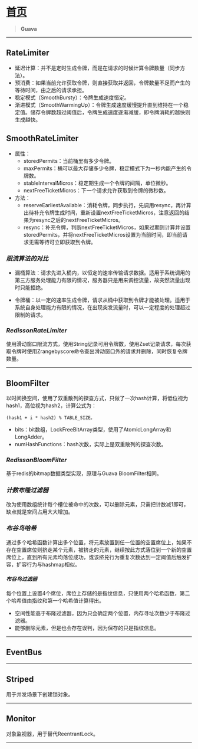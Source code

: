 # [首页](/blog/)

> **Guava**

***

## RateLimiter

- 延迟计算：并不是定时生成令牌，而是在请求的时候计算令牌数量（同步方法）。
- 预消费：如果当前允许获取令牌，则直接获取并返回，令牌数量不足而产生的等待时间，由之后的请求承担。
- 稳定模式（SmoothBursty）：令牌生成速度恒定。
- 渐进模式（SmoothWarmingUp）：令牌生成速度缓慢提升直到维持在一个稳定值。储存令牌数超过阈值后，令牌生成速度逐渐减缓，即令牌消耗的越快则生成越快。

## SmoothRateLimiter

- 属性：
    - storedPermits：当前桶里有多少令牌。
    - maxPermits：桶可以最大存储多少令牌，稳定模式下为一秒内能产生的令牌数。
    - stableIntervalMicros：稳定期生成一个令牌的间隔，单位微秒。
    - nextFreeTicketMicros：下一个请求允许获取到令牌的微秒数。
- 方法：
    - reserveEarliestAvailable：消耗令牌，同步执行，先调用resync，再计算出待补充令牌生成时间，重新设置nextFreeTicketMicros，注意返回的结果为resync之后的nextFreeTicketMicros。
    - resync：补充令牌，判断nextFreeTicketMicros，如果过期则计算并设置storedPermits，并将nextFreeTicketMicros设置为当前时间，即当前请求无需等待可立即获取到令牌。


### *限流算法的对比*

- 漏桶算法：请求先进入桶内，以恒定的速率传输请求数据。适用于系统调用的第三方服务处理能力有限的情况，服务器只是用来调控流量，故突然流量出现时只能拒绝。

- 令牌桶：以一定的速率生成令牌，请求从桶中获取到令牌才能被处理。适用于系统自身处理能力有限的情况，在出现突发流量时，可以一定程度的处理超过限制的请求。

### *RedissonRateLimiter*

使用滑动窗口限流方式，使用String记录可用令牌数，使用Zset记录请求，每次获取令牌时使用Zrangebyscore命令查出滑动窗口外的请求并删除，同时恢复令牌数量。

***

## BloomFilter

以时间换空间，使用了双重散列的探查方式，只做了一次hash计算，将低位视为hash1，高位视为hash2，计算公式为：

    (hash1 + i * hash2) % TABLE_SIZE。

- bits：bit数组，LockFreeBitArray类型，使用了AtomicLongArray和LongAdder。
- numHashFunctions：hash次数，实际上是双重散列的探查次数。

### *RedissonBloomFilter*

基于redis的bitmap数据类型实现，原理与Guava BloomFilter相同。

### *计数布隆过滤器*

改为使用数组统计每个槽位被命中的次数，可以删除元素，只需把计数减1即可，缺点就是空间占用大大增加。

### *布谷鸟哈希*

通过多个哈希函数计算出多个位置，将元素放置到任一位置的空置席位上，如果不存在空置席位则挤走某个元素，被挤走的元素，继续按此方式落位到一个新的空置席位上，直到所有元素均落位成功，或该挤兑行为重复次数达到一定阈值后触发扩容，扩容行为与hashmap相似。

#### *布谷鸟过滤器*

每个位置上设置4个席位，席位上存储的是指纹信息，只使用两个哈希函数，第二个哈希值由指纹和第一个哈希值计算得出。

- 空间性能高于布隆过滤器，因为只会确定两个位置，内存寻址次数少于布隆过滤器。
- 能够删除元素，但是也会存在误判，因为保存的只是指纹信息。

***

## EventBus

***

## Striped

用于并发场景下创建锁对象。

***

## Monitor

对象监视器，用于替代ReentrantLock。

***